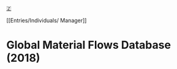 [🇿](zotero://select/library/items/F5XG3NCS)

[[Entries/Individuals/ Manager]] 
# Global Material Flows Database (2018)

